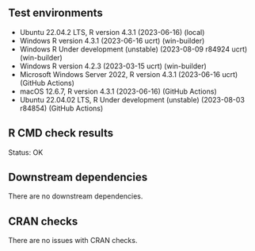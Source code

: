 ## Test environments
* Ubuntu 22.04.2 LTS, R version 4.3.1 (2023-06-16)  (local)
* Windows R version 4.3.1 (2023-06-16 ucrt) (win-builder)
* Windows R Under development (unstable) (2023-08-09 r84924 ucrt) (win-builder)
* Windows R version 4.2.3 (2023-03-15 ucrt) (win-builder)
* Microsoft Windows Server 2022, R version 4.3.1 (2023-06-16 ucrt) (GitHub Actions)
* macOS 12.6.7, R version 4.3.1 (2023-06-16) (GitHub Actions)
* Ubuntu 22.04.02 LTS, R Under development (unstable) (2023-08-03 r84854) (GitHub Actions)

## R CMD check results
Status: OK

## Downstream dependencies
There are no downstream dependencies.

## CRAN checks
There are no issues with CRAN checks.
